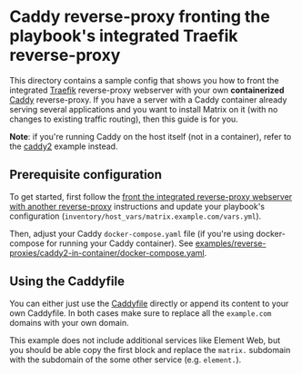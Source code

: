 <!--
SPDX-FileCopyrightText: 2024 MDAD Team and contributors

SPDX-License-Identifier: AGPL-3.0-or-later
-->

# Caddy reverse-proxy fronting the playbook's integrated Traefik reverse-proxy

This directory contains a sample config that shows you how to front the integrated [Traefik](https://traefik.io/) reverse-proxy webserver with your own **containerized** [Caddy](https://caddyserver.com/) reverse-proxy. If you have a server with a Caddy container already serving several applications and you want to install Matrix on it (with no changes to existing traffic routing), then this guide is for you.

**Note**: if you're running Caddy on the host itself (not in a container), refer to the [caddy2](../caddy2/README.md) example instead.

## Prerequisite configuration

To get started, first follow the [front the integrated reverse-proxy webserver with another reverse-proxy](../../../docs/configuring-playbook-own-webserver.md#fronting-the-integrated-reverse-proxy-webserver-with-another-reverse-proxy) instructions and update your playbook's configuration (`inventory/host_vars/matrix.example.com/vars.yml`).

Then, adjust your Caddy  `docker-compose.yaml` file (if you're using docker-compose for running your Caddy container). See [examples/reverse-proxies/caddy2-in-container/docker-compose.yaml](./docker-compose.yaml).

## Using the Caddyfile

You can either just use the [Caddyfile](Caddyfile) directly or append its content to your own Caddyfile.
In both cases make sure to replace all the `example.com` domains with your own domain.

This example does not include additional services like Element Web, but you should be able copy the first block and replace the `matrix.` subdomain with the subdomain of the some other service (e.g. `element.`).
